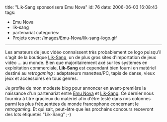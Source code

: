 title: "Lik-Sang sponsorisera Emu Nova"
id: 76
date: 2006-06-03 16:08:43
tags:
- Emu Nova
- lik-sang
- partenariat
categories:
- Projets
cover: /images/Emu-Nova/lik-sang-logo.gif
---


Les amateurs de jeux vidéo connaissent très probablement ce logo puisqu'il s'agit de la boutique [Lik-Sang](http://www.lik-sang.com), un de plus gros sites d'importation de jeux vidéo ... au monde. Bien que majoritairement axé sur les systèmes en exploitation commerciale, **Lik-Sang** est cependant bien fourni en matériel destiné au _retrogaming_ : adaptateurs manettes/PC, tapis de danse, vieux jeux et accessoires en tous genres.

Je profite de mon modeste blog pour annoncer en avant-première la naissance d'un partenariat entre [Emu Nova](http://www.emunova.net/) et [Lik-Sang](http://www.lik-sang.com/). Ce dernier nous fournira à titre gracieux du matériel afin d'être testé dans nos colonnes parmi les plus fréquentées du monde francophone concernant le _retrogaming_. Et qui sait, peut-être que les prochains concours recevront des lots étiquetés "Lik-Sang" ;-)